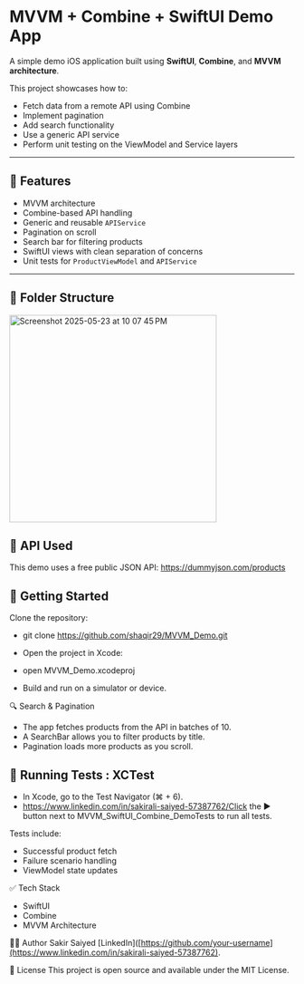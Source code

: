
# MVVM + Combine + SwiftUI Demo App

A simple demo iOS application built using **SwiftUI**, **Combine**, and **MVVM architecture**. 

This project showcases how to:
- Fetch data from a remote API using Combine
- Implement pagination
- Add search functionality
- Use a generic API service
- Perform unit testing on the ViewModel and Service layers

---

## 🧱 Features

- MVVM architecture
- Combine-based API handling
- Generic and reusable `APIService`
- Pagination on scroll
- Search bar for filtering products
- SwiftUI views with clean separation of concerns
- Unit tests for `ProductViewModel` and `APIService`

---

## 📁 Folder Structure

<img width="366" alt="Screenshot 2025-05-23 at 10 07 45 PM" src="https://github.com/user-attachments/assets/45ace3fd-57cd-487a-a316-95752e5b63a9" />

 
## 🔧 API Used

This demo uses a free public JSON API:
https://dummyjson.com/products


## 🚀 Getting Started

Clone the repository:

- git clone https://github.com/shaqir29/MVVM_Demo.git
- Open the project in Xcode:

- open MVVM_Demo.xcodeproj
- Build and run on a simulator or device.

🔍 Search & Pagination
- The app fetches products from the API in batches of 10.
- A SearchBar allows you to filter products by title.
- Pagination loads more products as you scroll.

## 🧪 Running Tests : XCTest

- In Xcode, go to the Test Navigator (⌘ + 6).
- https://www.linkedin.com/in/sakirali-saiyed-57387762/Click the ▶️ button next to MVVM_SwiftUI_Combine_DemoTests to run all tests.
 
Tests include:

- Successful product fetch
- Failure scenario handling
- ViewModel state updates

✅ Tech Stack

- SwiftUI
- Combine
- MVVM Architecture


🧑‍💻 Author
Sakir Saiyed
[LinkedIn]([https://github.com/your-username](https://www.linkedin.com/in/sakirali-saiyed-57387762).


📝 License
This project is open source and available under the MIT License.
 


